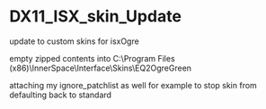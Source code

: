 # DX11_ISX_skin_Update
update to custom skins for isxOgre

empty zipped contents into C:\Program Files (x86)\InnerSpace\Interface\Skins\EQ2OgreGreen

attaching my ignore_patchlist as well for example to stop skin from defaulting back to standard
